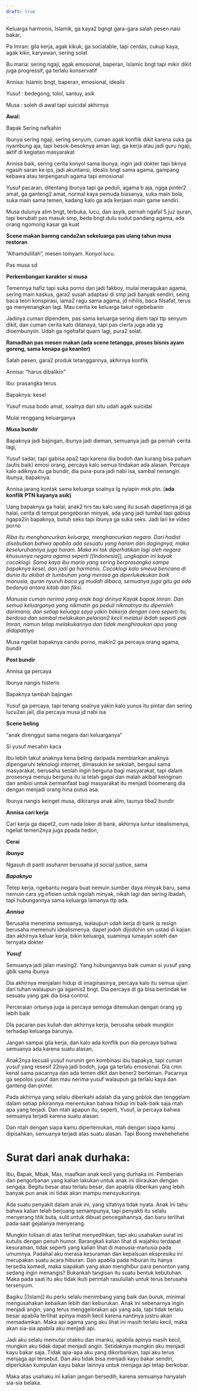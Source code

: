 ```yaml
---
draft: true
---
```


Keluarga harmonis, Islamik, ga kaya2 bgngt gara-gara salah pesen nasi
bakar,

Pa Imran: gila kerja, agak kikuk, ga socialable, tapi cerdas, cukup
kaya, agak kikir, karyawan, sering solat

Bu maria: sering ngaji, agak emosional, baperan, Islamic bngt tapi mikir
dikit juga progressif, ga terlalu konservatif

Annisa: Islamic bngt, baperan, emosional, idealis

Yusuf : bedegong, tolol, santuy, asik

Musa : soleh di awal tapi suicidal akhirnya

**Awal:**

Bapak Sering nafkahin

Ibunya sering ngaji, sering senyum, cuman agak konflik dikit karena suka
ga nyambung aja, tapi besok-besoknya aman lagi, ga kerja atau jadi guru
ngaji, aktif di kegiatan masyarakat

Annisa baik, sering cerita konyol sama ibunya, ingin jadi dokter tapi
bknya ngasih saran ke ips, jadi akuntansi, idealis bngt sama agama,
gampang kebawa atau terpengaruh agama tapi emosional

Yusuf pacaran, ditentang ibunya tapi ga peduli, agama b aja, ngga
pinter2 amat, ga ganteng2 amat, normal kaya pemuda biasanya, suka main
bola, suka main sama temen, kadang kalo ga ada kerjaan main game
sendiri.

Musa dulunya alim bngt, terbuka, lucu, dan asyik, pernah ngafal 5 juz
quran, tapi berubah pas masuk smp, beda bngt dulu sudut pandang agama,
ada orang ngomong kasar ga kuat

**Scene makan bareng canda2an sekeluarga pas ulang tahun musa restoran**

“Alhamdulillah”, mesen tomyam. Konyol lucu.

Pas musa sd

**Perkembangan karakter si musa**

Temennya hafiz tapi suka porno dan jadi fakboy, mulai meragukan agama,
sering main kaskus, gara2 susah adaptasi di smp jadi banyak sendiri,
seing baca teori konspirasi, lama2 ragu sama agama, jd nihilis, baca
filsafat, terus ga menyenangkan lagi. Mau cerita ke keluarga takut
ngebebanin

Jadinya cuman dipendem, pas sama keluarga sering diem tapi ttp senyum
dikit, dan cuman cerita kalo ditanaya, tapi pas cierta juga ada yg
disembunyiin. Udah ga ngehafal quarn lagi, pura2 solat.

**Ramadhan pas mesen makan (ada scene tetangga, proses bisnis ayam
goreng, sama kenapa ga keanter)**

Salah pesen, gara2 produk tetanggannya, akhirnya konflik

Annisa: “harus dibalikin”

Ibu: prasangka terus

Bapaknya: kesel

Yusuf musa bodo amat, soalnya dari situ udah agak suicidal

Mulai renggang keluarganya

**Musa bundir**

Bapaknya jadi bajingan, ibunya jadi dieman, semuanya jadi ga pernah
cerita lagi,

Yusuf sadar, tapi gabisa apa2 tapi karena dia bodoh dan kurang bisa
paham (autis baik) emosi orang, percaya kalo semua tindakan ada alasan.
Percaya kalo adiknya itu ga bundir, dia pura-pura jadi nabi isa, sambal
nenangin ibunya, bapaknya.

Annisa jarang kontak sama keluarga soalnya lg nyiapin msk ptn. (**ada
konflik PTN kayanya asik)**

Uang bapaknya ga halal, anak2 hrs tau kalo uang itu susah dapetinnya jd
ga halal, cerita di tempat pengeboran minyak, ada yang jadi tumbal tapi
gabisa ngapa2in bapaknya, butuh seks tapi ibunya ga suka seks. Jadi lari
ke video porno

*Riba itu menghancurkan keluarga, menghancurkan negara. Dari hadist
disebutkan bahwa apabila ada sesuatu yang haram dari dagingnya, maka
keseluruhannya juga haram. Maka ini tak diperhatikan lagi oleh negara
khususnya negara agama seperti [[Indonesia]], ungkapan ini kayak cocoklogi.
Sama kaya ibu maria yang sering berprasangka sampe bapaknya kesel, dan
jadi ga harmonis. Cocoklogi kalo smeua bencana di dunia itu akibat dr
tumbuhan yang merasa ga diperlukakukan baik manusia, quran nyuruh baca
yg mudah dibaca, semuanya juga gitu ga ada bedanya antara kitab dan
fiksi.*

*Manusia cuman nerima yang enak bagi dirinya Kayak bapak Imran. Dan
semua keluarganya yang nikmatin ga peduli nikmatnya itu diperoleh
darimana, dan setiap keluaga saya yakin bekerja dengan cara seperti itu,
berdosa dan sambal melakukan pelarian2 kecil melaluii ibdah seperti pak
Imran, namun tetap melakukannya dan tidak menghiraukan apa yang
didapatnya*

Musa ngeliat bapaknya candu porno, makin2 ga percaya orang agama, bundir

**Post bundir**

Annisa ga percaya

Ibunya nangis histeris

Bapaknya tambah bajingan

Yusuf ga percaya, tapi tenang soalnya yakin kalo yunus itu pintar dan
sering lucu2an jail, dia percaya musa jd nabi isa

**Scene beling**

“anak direnggut sama negara dari keluarganya”

Si yusuf mecahin kaca

Ibu lebih takut anaknya kena beling daripada membiarkan anaknya
dipengaruhi teknologi internet, dimasukin ke sekolah, bergaul sama
masyarakat, berusaha seolah ingin berguna bagi masyarakat, tapi dalam
prosesnya menuju berguna itu ia telah gagal dan malah akibat keinginan
dan ambisi untuk bermanfaat bagi masyarakat itu menjadi boomerang dia
dengan menjadi orang hina putus asa.

Ibunya nangis keinget musa, dikiranya anak alim, taunya tiba2 bundir

**Annisa cari kerja**

Cari kerja ga dapet2, cum nada loker di bank, akhirnya luntur
idealismenya, ngeliat temen2nya juga ppada hedon,

**Cerai**

***Ibunya***

Ngasuh di panti asuhanm berusaha jd social justice, sama

***Bapaknya***

Tetep kerja, ngebantu negara buat nemuin sumber daya minyak baru, sama
nemuin cara yg efisien untuk ngolah minyak, nikah lagi dan sering
ibadah, tapi hubungannya sama keluarga lamanya ttp ada.

***Annisa***

Berusaha menerima semuanya, walaupun udah kerja di bank ia resign
berusaha memenuhi idealismenya. dapet jodoh dijodohin sm ustad di kajian
dan akhirnya keluar kerja, bikin keluarga, suaminya lumayan soleh dan
ternyata dokter

***Yusuf***

Semuanya jadi jalan masing2. Yang hubungannya baik cuman si yusuf yang
gblk sama ibunya

Dia akhirnya menjalani hidup di imaginasinya, percaya kalo itu semua
ujian dari tuhan walaupun ga agamis2 bngt. Dia percaya di ga bisa
bertindak ke sesuatu yang gak dia bisa control.

Perceraian ortunya juga ia percaya semoga ditemukan dengan orang yg
lebih baik

DIa pacaran pas kuliah dan akhirnya kerja, berusaha sebaik mungkin
terhadap keluarga barunya.

Jangan sampai gila kerja, dan kalo ada konflik pun dia percaya bahwa
semuanya ada karena suatu alasan,

Anak2nya kecuali yusuf nurunin gen kombinasi ibu bapakya, tapi cuman
yusuf yang resesif 22nya jadi bodoh, juga ga terlalu emosional. Dia cmn
kenal sama pacarnya dan ada temen dikit dan bener2 berteman. Pacarnya ga
sepolos yusuf dan mau nerima yusuf walaupun ga terlalu kaya dan ganteng
dan pinter.

Pada akhirnya yang selalu diberkahi adalah dia yang goblok dan tenggelam
dalam setiap pikirannya menentukan bahwa hidup ini baik-baik saja ntah
apa yang terjadi. Dan ntah apapun itu, seperti, Yusuf, ia percaya bahwa
semuanya terjadi karena suatu alasan.

Dan ntah dengan siapa kamu dipertemukan, ntah dengan siapa kamu
dipisahkan, semuanya terjadi atas suatu alasan. Tapi Boong mwehehehehe

# Surat dari anak durhaka:

Ibu, Bapak, Mbak, Mas, maafkan anak kecil yang durhaka ini. Pemberian
dan pengorbanan yang kalian lakukan untuk anak ini diiraukan dengan
sengaja. Begitu besar atau terlalu besar, dan apabila diberikan yang
lebih banyak pun anak ini tidak akan mampu mensyukurinya.

Ada suatu penyakit dalam anak ini, yang sifatnya tidak nyata. Anak ini
tahu bahwa kalian telah berjuang semampunya, tapi penyakti itu selalu
menyerang titik buta, sulit untuk dibuat pencegahannya, dan baru
terlihat pada saat gejalanya menyerang.

Mungkin tulisan di atas terlihat menyedihkan, tapi aku usahakan surat
ini kutulis dengan penuh humor. Barangkali kalian lihat di wajahku
terdapat kesuraman, tidak seperti yang kalian lihat di manusia-manusia
pada umumnya. Padahal aku merasa kesuraman dan kepalsuan ekspresiku ini
merupakan suatu acara hiburan. Dan apabila pada hiburan itu hanya
tersedia komedi, maka siapakah yang akan menghibur para penonton yang
sedang ingin menangis? Bukankah tangisan itu suatu bentuk kebutuhan.
Maka pada saat itu aku tidak ikuti perintah rasulullah untuk terus
berusaha tersenyum.

Bagiku [[Islam]] itu perlu selalu menimbang yang baik dan buruk, minimal
mengusahakan kebaikan lebih dari keburukan. Anak ini sebenarnya ingin
menjadi angin, yang terus menggelorakan api yang ada, tapi tidak terlalu
besar apabila terlihat apinya masih kecil karena nantinya justru akan
memadamkan. Maka api agama yang aku lihat ini masih terlalu kecil, maka
akan sia-sia apabila aku menjadi api.

Jadi aku selalu memutar otakku dan imanku, apabila apinya masih kecil,
mungkin aku tidak dapat menjadi angin. Setidaknya mungkin aku menjadi
kayu bakar saja. Tidak apa-apa aku yang dikorbankan, tapi aku terus
menjaga api tersebut. Dan aku tidak bisa menjadi kayu bakar sendiri,
diperlukan kumpulan kayu bakar lainnya untuk menjaga api tetap berkobar.

Maka atas usahaku ini kalian jangan bersedih, karena semuanya hanyalah
sia-sia belaka.
